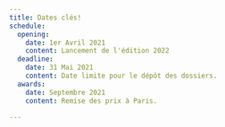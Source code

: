 ```yaml
---
title: Dates clés!
schedule:
  opening:
    date: 1er Avril 2021
    content: Lancement de l'édition 2022
  deadline:
    date: 31 Mai 2021
    content: Date limite pour le dépôt des dossiers.
  awards:
    date: Septembre 2021
    content: Remise des prix à Paris.

---
```

